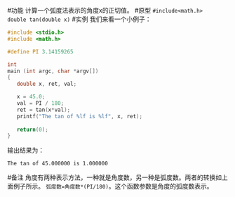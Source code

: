 #功能
计算一个弧度法表示的角度x的正切值。
#原型
`#include<math.h>`  
`double tan(double x)`
#实例
我们来看一个小例子：
```c
#include <stdio.h>
#include <math.h>

#define PI 3.14159265

int 
main (int argc, char *argv[])
{
   double x, ret, val;

   x = 45.0;
   val = PI / 180;
   ret = tan(x*val);
   printf("The tan of %lf is %lf", x, ret);
   
   return(0);
}
```
输出结果为：
```shell
The tan of 45.000000 is 1.000000
```
#备注
角度有两种表示方法，一种就是角度数，另一种是弧度数。两者的转换如上面例子所示。
`弧度数=角度数*(PI/180)`。这个函数参数是角度的弧度数表示。